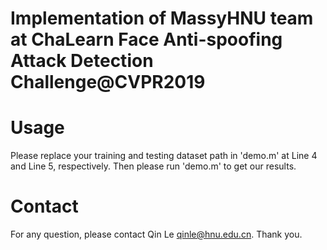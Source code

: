 # Implementation of MassyHNU team at ChaLearn Face Anti-spoofing Attack Detection Challenge@CVPR2019

Usage
=====

Please replace your training and testing dataset path in 'demo.m' at Line 4 and Line 5, respectively. Then please run 'demo.m' to get our results.

Contact
============

For any question, please contact Qin Le <qinle@hnu.edu.cn>. Thank you.
